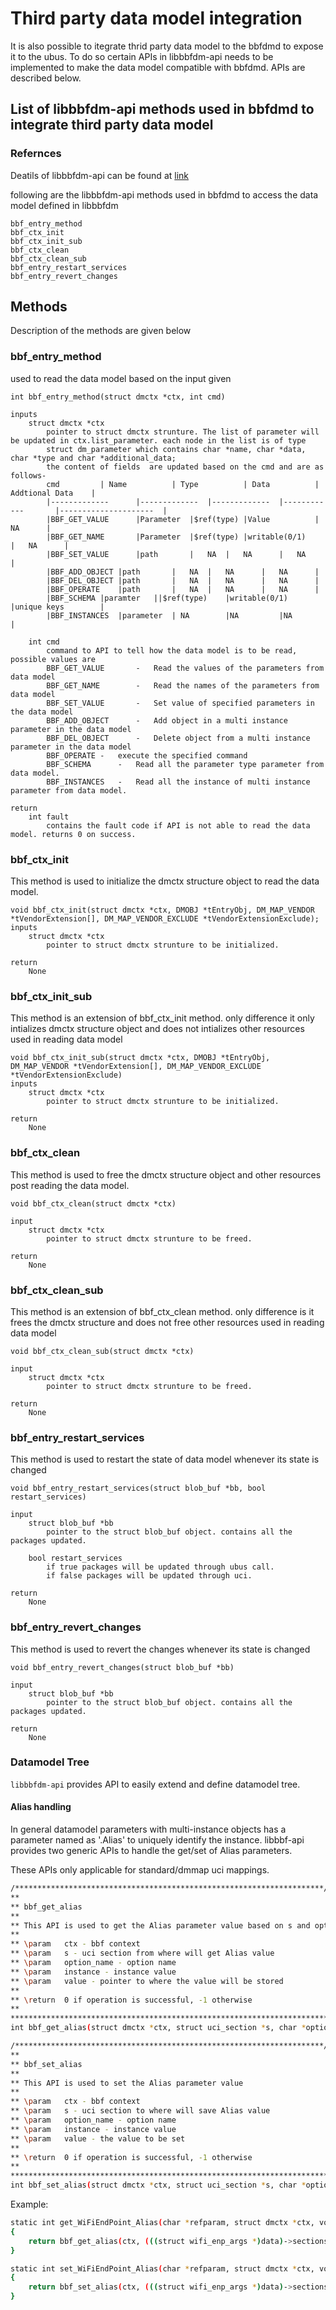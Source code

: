# Third party data model integration

It is also possible to itegrate thrid party data model to the bbfdmd to expose it to the ubus. To do so certain APIs in libbbfdm-api needs to be implemented to make the data model compatible with bbfdmd. APIs are described below.


## List of libbbfdm-api methods used in bbfdmd to integrate third party data model

### Refernces
Deatils of libbbfdm-api can be found at [link](../../docs)

following are the libbbfdm-api methods used in bbfdmd to access the data model defined in libbbfdm

```	
bbf_entry_method
bbf_ctx_init
bbf_ctx_init_sub
bbf_ctx_clean
bbf_ctx_clean_sub
bbf_entry_restart_services
bbf_entry_revert_changes
```

## Methods
Description of the methods are given below

### bbf_entry_method

used to read the data model based on the input given

``` 
int bbf_entry_method(struct dmctx *ctx, int cmd)

inputs
	struct dmctx *ctx
		pointer to struct dmctx strunture. The list of parameter will be updated in ctx.list_parameter. each node in the list is of type
		struct dm_parameter which contains char *name, char *data, char *type and char *additional_data;
		the content of fields  are updated based on the cmd and are as follows-
		cmd			| Name       	| Type       	| Data			| Addtional Data	|
		|-------------		|-------------	|-------------	|------------		|---------------------	|
		|BBF_GET_VALUE		|Parameter	|$ref(type)	|Value			|	NA		|
		|BBF_GET_NAME		|Parameter	|$ref(type)	|writable(0/1)		|	NA		|
		|BBF_SET_VALUE		|path 		|	NA	| 	NA		|	NA	   	|
		|BBF_ADD_OBJECT	|path		|	NA	| 	NA		|	NA	   	|
		|BBF_DEL_OBJECT	|path		|	NA	| 	NA		|	NA	   	|
		|BBF_OPERATE	|path		|	NA	| 	NA		|	NA	   	|
		|BBF_SCHEMA	|paramter	||$ref(type)	|writable(0/1)		|unique keys  		|
		|BBF_INSTANCES	|parameter	| NA		|NA			|NA		   	|
		
	int cmd
		command to API to tell how the data model is to be read, possible values are
		BBF_GET_VALUE		-	Read the values of the parameters from data model
		BBF_GET_NAME 		-	Read the names of the parameters from data model
		BBF_SET_VALUE		-	Set value of specified parameters in the data model
		BBF_ADD_OBJECT		-	Add object in a multi instance parameter in the data model
		BBF_DEL_OBJECT		-	Delete object from a multi instance parameter in the data model	
		BBF_OPERATE	- 	execute the specified command
		BBF_SCHEMA		- 	Read all the parameter type parameter from data model.
		BBF_INSTANCES	-	Read all the instance of multi instance parameter from data model.

return
	int fault
		contains the fault code if API is not able to read the data model. returns 0 on success.	
```

### bbf_ctx_init

This method is used to initialize the dmctx structure object to read the data model.

``` 
void bbf_ctx_init(struct dmctx *ctx, DMOBJ *tEntryObj, DM_MAP_VENDOR *tVendorExtension[], DM_MAP_VENDOR_EXCLUDE *tVendorExtensionExclude);
inputs
	struct dmctx *ctx
		pointer to struct dmctx strunture to be initialized.

return
	None
```

### bbf_ctx_init_sub

This method is an extension of bbf_ctx_init method. only difference it only intializes dmctx structure object and does not intializes other resources used in reading data model

``` 
void bbf_ctx_init_sub(struct dmctx *ctx, DMOBJ *tEntryObj, DM_MAP_VENDOR *tVendorExtension[], DM_MAP_VENDOR_EXCLUDE *tVendorExtensionExclude)
inputs
	struct dmctx *ctx
		pointer to struct dmctx strunture to be initialized.

return
	None
```


### bbf_ctx_clean

This method is used to free the dmctx structure object  and other resources post reading the data model.

```
void bbf_ctx_clean(struct dmctx *ctx)

input
	struct dmctx *ctx
		pointer to struct dmctx strunture to be freed.
	
return
	None	
```

### bbf_ctx_clean_sub

This method is an extension of bbf_ctx_clean method. only difference is it frees the dmctx structure and does not free other resources used in reading data model

```
void bbf_ctx_clean_sub(struct dmctx *ctx)

input
	struct dmctx *ctx
		pointer to struct dmctx strunture to be freed.
	
return
	None
```

### bbf_entry_restart_services

This method is used to restart the state of data model whenever its state is changed

```
void bbf_entry_restart_services(struct blob_buf *bb, bool restart_services)

input
	struct blob_buf *bb
		pointer to the struct blob_buf object. contains all the packages updated.

	bool restart_services 
		if true packages will be updated through ubus call.
		if false packages will be updated through uci.
	
return 
	None
```
### bbf_entry_revert_changes

This method is used to revert the changes whenever its state is changed

```
void bbf_entry_revert_changes(struct blob_buf *bb)

input
	struct blob_buf *bb
		pointer to the struct blob_buf object. contains all the packages updated.
	
return
	None
```

### Datamodel Tree
`libbbfdm-api` provides API to easily extend and define datamodel tree.

#### Alias handling
In general datamodel parameters with multi-instance objects has a parameter named as '.Alias' to uniquely identify the instance. libbbf-api provides two generic APIs to handle the get/set of Alias parameters.

These APIs only applicable for standard/dmmap uci mappings.
```bash
/*********************************************************************//**
**
** bbf_get_alias
**
** This API is used to get the Alias parameter value based on s and option_name
**
** \param   ctx - bbf context
** \param   s - uci section from where will get Alias value
** \param   option_name - option name
** \param   instance - instance value
** \param   value - pointer to where the value will be stored
**
** \return  0 if operation is successful, -1 otherwise
**
**************************************************************************/
int bbf_get_alias(struct dmctx *ctx, struct uci_section *s, char *option_name, char *instance, char **value);

/*********************************************************************//**
**
** bbf_set_alias
**
** This API is used to set the Alias parameter value
**
** \param   ctx - bbf context
** \param   s - uci section to where will save Alias value
** \param   option_name - option name
** \param   instance - instance value
** \param   value - the value to be set
**
** \return  0 if operation is successful, -1 otherwise
**
**************************************************************************/
int bbf_set_alias(struct dmctx *ctx, struct uci_section *s, char *option_name, char *instance, char *value);
```

Example:
```bash
static int get_WiFiEndPoint_Alias(char *refparam, struct dmctx *ctx, void *data, char *instance, char **value)
{
	return bbf_get_alias(ctx, (((struct wifi_enp_args *)data)->sections)->dmmap_section, "endpointalias", instance, value);
}

static int set_WiFiEndPoint_Alias(char *refparam, struct dmctx *ctx, void *data, char *instance, char *value, int action)
{
	return bbf_set_alias(ctx, (((struct wifi_enp_args *)data)->sections)->dmmap_section, "endpointalias", instance, value);
}
```
